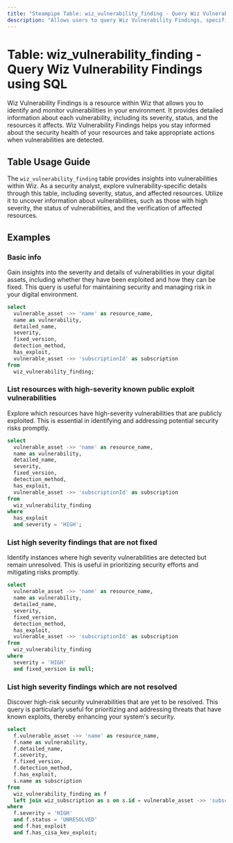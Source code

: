 ```yaml
---
title: "Steampipe Table: wiz_vulnerability_finding - Query Wiz Vulnerability Findings using SQL"
description: "Allows users to query Wiz Vulnerability Findings, specifically details about vulnerabilities found in the environment, providing insights into potential security risks and issues."
---
```


# Table: wiz_vulnerability_finding - Query Wiz Vulnerability Findings using SQL

Wiz Vulnerability Findings is a resource within Wiz that allows you to identify and monitor vulnerabilities in your environment. It provides detailed information about each vulnerability, including its severity, status, and the resources it affects. Wiz Vulnerability Findings helps you stay informed about the security health of your resources and take appropriate actions when vulnerabilities are detected.

## Table Usage Guide

The `wiz_vulnerability_finding` table provides insights into vulnerabilities within Wiz. As a security analyst, explore vulnerability-specific details through this table, including severity, status, and affected resources. Utilize it to uncover information about vulnerabilities, such as those with high severity, the status of vulnerabilities, and the verification of affected resources.

## Examples

### Basic info
Gain insights into the severity and details of vulnerabilities in your digital assets, including whether they have been exploited and how they can be fixed. This query is useful for maintaining security and managing risk in your digital environment.

```sql
select
  vulnerable_asset ->> 'name' as resource_name,
  name as vulnerability,
  detailed_name,
  severity,
  fixed_version,
  detection_method,
  has_exploit,
  vulnerable_asset ->> 'subscriptionId' as subscription
from
  wiz_vulnerability_finding;
```

### List resources with high-severity known public exploit vulnerabilities
Explore which resources have high-severity vulnerabilities that are publicly exploited. This is essential in identifying and addressing potential security risks promptly.

```sql
select
  vulnerable_asset ->> 'name' as resource_name,
  name as vulnerability,
  detailed_name,
  severity,
  fixed_version,
  detection_method,
  has_exploit,
  vulnerable_asset ->> 'subscriptionId' as subscription
from
  wiz_vulnerability_finding
where
  has_exploit
  and severity = 'HIGH';
```

### List high severity findings that are not fixed
Identify instances where high severity vulnerabilities are detected but remain unresolved. This is useful in prioritizing security efforts and mitigating risks promptly.

```sql
select
  vulnerable_asset ->> 'name' as resource_name,
  name as vulnerability,
  detailed_name,
  severity,
  fixed_version,
  detection_method,
  has_exploit,
  vulnerable_asset ->> 'subscriptionId' as subscription
from
  wiz_vulnerability_finding
where
  severity = 'HIGH'
  and fixed_version is null;
```

### List high severity findings which are not resolved
Discover high-risk security vulnerabilities that are yet to be resolved. This query is particularly useful for prioritizing and addressing threats that have known exploits, thereby enhancing your system's security.

```sql
select
  f.vulnerable_asset ->> 'name' as resource_name,
  f.name as vulnerability,
  f.detailed_name,
  f.severity,
  f.fixed_version,
  f.detection_method,
  f.has_exploit,
  s.name as subscription
from
  wiz_vulnerability_finding as f
  left join wiz_subscription as s on s.id = vulnerable_asset ->> 'subscriptionId'
where
  f.severity = 'HIGH'
  and f.status = 'UNRESOLVED'
  and f.has_exploit
  and f.has_cisa_kev_exploit;
```